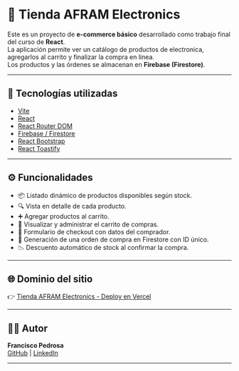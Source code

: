 # 🛒 Tienda AFRAM Electronics

Este es un proyecto de **e-commerce básico** desarrollado como trabajo final del curso de **React**.  
La aplicación permite ver un catálogo de productos de electronica, agregarlos al carrito y finalizar la compra en línea.  
Los productos y las órdenes se almacenan en **Firebase (Firestore)**.

---

## 🚀 Tecnologías utilizadas

- [Vite](https://vitejs.dev/)  
- [React](https://react.dev/)  
- [React Router DOM](https://reactrouter.com/)  
- [Firebase / Firestore](https://firebase.google.com/)  
- [React Bootstrap](https://react-bootstrap.github.io/)  
- [React Toastify](https://fkhadra.github.io/react-toastify/)  

---

## ⚙️ Funcionalidades

- 📦 Listado dinámico de productos disponibles según stock.  
- 🔍 Vista en detalle de cada producto.  
- ➕ Agregar productos al carrito.  
- 🛒 Visualizar y administrar el carrito de compras.  
- 📝 Formulario de checkout con datos del comprador.  
- 📑 Generación de una orden de compra en Firestore con ID único.  
- 📉 Descuento automático de stock al confirmar la compra.  

---

## 🌐 Dominio del sitio

👉 [Tienda AFRAM Electronics - Deploy en Vercel](https://afram-electronics.vercel.app/)  

---

## 👨‍💻 Autor

**Francisco Pedrosa**  
[GitHub](https://github.com/franpedrosa10) | [LinkedIn](https://www.linkedin.com/in/fran-pedrosa/)  

---
